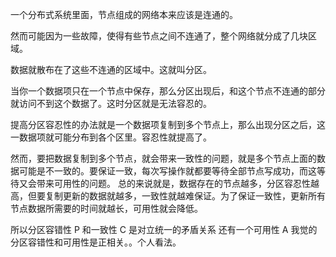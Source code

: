 一个分布式系统里面，节点组成的网络本来应该是连通的。

然而可能因为一些故障，使得有些节点之间不连通了，整个网络就分成了几块区域。

数据就散布在了这些不连通的区域中。这就叫分区。


当你一个数据项只在一个节点中保存，那么分区出现后，和这个节点不连通的部分就访问不到这个数据了。这时分区就是无法容忍的。


提高分区容忍性的办法就是一个数据项复制到多个节点上，那么出现分区之后，这一数据项就可能分布到各个区里。容忍性就提高了。


然而，要把数据复制到多个节点，就会带来一致性的问题，就是多个节点上面的数据可能是不一致的。要保证一致，每次写操作就都要等待全部节点写成功，而这等待又会带来可用性的问题。
总的来说就是，数据存在的节点越多，分区容忍性越高，但要复制更新的数据就越多，一致性就越难保证。为了保证一致性，更新所有节点数据所需要的时间就越长，可用性就会降低。

所以分区容错性 P 和一致性 C 是对立统一的矛盾关系
还有一个可用性 A
我觉的分区容错性和可用性是正相关。。个人看法。
